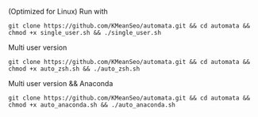 (Optimized for Linux)
Run with

```
git clone https://github.com/KMeanSeo/automata.git && cd automata && chmod +x single_user.sh && ./single_user.sh
```

Multi user version

```
git clone https://github.com/KMeanSeo/automata.git && cd automata && chmod +x auto_zsh.sh && ./auto_zsh.sh
```

Multi user version && Anaconda

```
git clone https://github.com/KMeanSeo/automata.git && cd automata && chmod +x auto_anaconda.sh && ./auto_anaconda.sh
```

